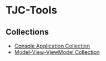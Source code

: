 # TJC-Tools

## Collections
- [Console Application Collection](https://github.com/TJC-Tools/TJC.Collection.Console)
- [Model-View-ViewModel Collection](https://github.com/TJC-Tools/TJC.Collection.MVVM)

